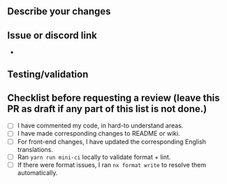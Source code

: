 ## Describe your changes
<!--- Provide a general summary of your changes -->

## Issue or discord link
<!--- link relevant issues to this PR, or provide a link to a discord message/thread -->
*

## Testing/validation
<!--- Add screenshots if possible -->

## Checklist before requesting a review (leave this PR as draft if any part of this list is not done.)
- [ ] I have commented my code, in hard-to understand areas.
- [ ] I have made corresponding changes to README or wiki.
- [ ] For front-end changes, I have updated the corresponding English translations.
- [ ] Ran `yarn run mini-ci` locally to validate format + lint.
- [ ] If there were format issues, I ran `nx format write` to resolve them automatically.
